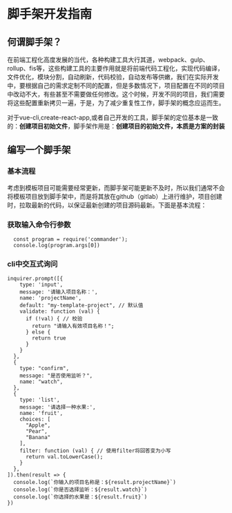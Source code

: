 # 脚手架开发指南

## 何谓脚手架？

在前端工程化高度发展的当代，各种构建工具大行其道，webpack、gulp、rollup、fis等，这些构建工具的主要作用就是将前端代码工程化，实现代码编译，文件优化，模块分割，自动刷新，代码校验，自动发布等供嫩，我们在实际开发中，要根据自己的需求定制不同的配置，但是多数情况下，项目配置在不同的项目中改动不大，有些甚至不需要做任何修改。这个时候，开发不同的项目，我们需要将这些配置重新拷贝一遍，于是，为了减少重复性工作，脚手架的概念应运而生。  

对于vue-cli,create-react-app,或者自己开发的工具，脚手架的定位基本是一致的：**创建项目初始文件**，脚手架作用是：**创建项目的初始文件，本质是方案的封装**

## 编写一个脚手架

### 基本流程
考虑到模板项目可能需要经常更新，而脚手架可能更新不及时，所以我们通常不会将模板项目放到脚手架中，而是将其放在github（gitlab）上进行维护，项目创建时，拉取最新的代码，以保证最新创建的项目源码最新。下面是基本流程：

### 获取输入命令行参数

	  const program = require('commander');
	  console.log(program.args[0])

### cli中交互式询问 

 
	inquirer.prompt([{
	    type: 'input',
	    message: '请输入项目名称：',
	    name: 'projectName',
	    default: "my-template-project", // 默认值
	    validate: function (val) {
	      if (!val) { // 校验
	        return "请输入有效项目名称！";
	      } else {
	        return true
	      }
	    }
	  },
	  {
	    type: "confirm",
	    message: "是否使用监听？",
	    name: "watch",
	  },
	  {
	    type: 'list',
	    message: '请选择一种水果:',
	    name: 'fruit',
	    choices: [
	      "Apple",
	      "Pear",
	      "Banana"
	    ],
	    filter: function (val) { // 使用filter将回答变为小写
	      return val.toLowerCase();
	    }
	  },
	]).then(result => {
	  console.log(`你输入的项目名称是：${result.projectName}`)
	  console.log(`你是否选择监听：${result.watch}`)
	  console.log(`你选择的水果是：${result.fruit}`)
	})


